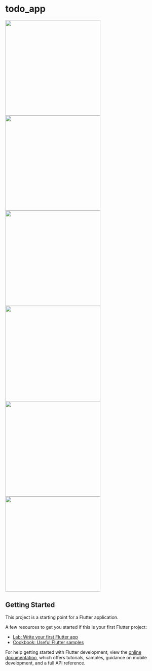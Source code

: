 # todo_app
<img src="https://github.com/user-attachments/assets/c9488d51-3d49-4d1c-a4cc-c981272a9ee0" height="300">
<img src="https://github.com/user-attachments/assets/07911719-9bea-4f0a-89b0-4418da938fb3" height="300">
<img src="https://github.com/user-attachments/assets/f619d2ef-06fe-42a1-a390-23a620d9adb5" height="300">
<img src="https://github.com/user-attachments/assets/d3aa7a32-f9d4-4731-8f84-06654006fda7" height="300">
<img src="https://github.com/user-attachments/assets/fe7baa2f-381e-4de7-aca0-479e710aacc2" height="300">
<img src="https://github.com/user-attachments/assets/cb62453d-545a-42da-b106-a6b2d9ab65b5" height="300">

## Getting Started

This project is a starting point for a Flutter application.

A few resources to get you started if this is your first Flutter project:

- [Lab: Write your first Flutter app](https://docs.flutter.dev/get-started/codelab)
- [Cookbook: Useful Flutter samples](https://docs.flutter.dev/cookbook)

For help getting started with Flutter development, view the
[online documentation](https://docs.flutter.dev/), which offers tutorials,
samples, guidance on mobile development, and a full API reference.
